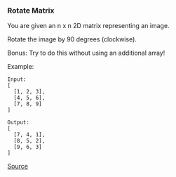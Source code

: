 ### Rotate Matrix

You are given an n x n 2D matrix representing an image.

Rotate the image by 90 degrees (clockwise).

Bonus: Try to do this without using an additional array!

Example:
```
Input:
[
  [1, 2, 3],
  [4, 5, 6],
  [7, 8, 9]
]

Output:
[
  [7, 4, 1],
  [8, 5, 2],
  [9, 6, 3]
]
```

[Source](https://www.interviewbit.com/problems/rotate-matrix/)
